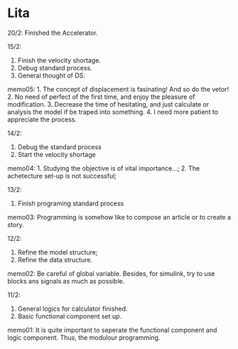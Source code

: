 # Lita

20/2:
Finished the Accelerator.

15/2: 
1. Finish the velocity shortage.
2. Debug standard process.
3. General thought of DS.

memo05: 1. The concept of displacement is fasinating! And so do the vetor!
        2. No need of perfect of the first time, and enjoy the pleasure of modification.
        3. Decrease the time of hesitating, and just calculate or analysis the model if be traped into something.
        4. I need more patient to appreciate the process.

14/2:
1. Debug the standard process
2. Start the velocity shortage

memo04: 1. Studying the objective is of vital importance...;
        2. The achetecture set-up is not successful;

13/2:
1. Finish programing standard process

memo03: Programming is somehow like to compose an article or to create a story.

12/2:
1. Refine the model structure;
2. Refine the data structure.

memo02: Be careful of global variable. Besides, for simulink, try to use blocks ans signals as much as possible.

11/2:
1. General logics for calculator finished.
2. Basic functional component set up.

memo01: It is quite important to seperate the functional component and logic component. Thus, the modulour programming.
